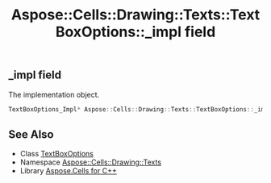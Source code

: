﻿---
title: Aspose::Cells::Drawing::Texts::TextBoxOptions::_impl field
linktitle: _impl
second_title: Aspose.Cells for C++ API Reference
description: 'Aspose::Cells::Drawing::Texts::TextBoxOptions::_impl field. The implementation object in C++.'
type: docs
weight: 2400
url: /cpp/aspose.cells.drawing.texts/textboxoptions/_impl/
---
## _impl field


The implementation object.

```cpp
TextBoxOptions_Impl* Aspose::Cells::Drawing::Texts::TextBoxOptions::_impl
```

## See Also

* Class [TextBoxOptions](../)
* Namespace [Aspose::Cells::Drawing::Texts](../../)
* Library [Aspose.Cells for C++](../../../)
